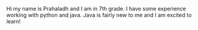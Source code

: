 Hi my name is Prahaladh and I am in 7th grade. I have some experience working with python and java. Java is fairly new to me and I am excited to learn!

